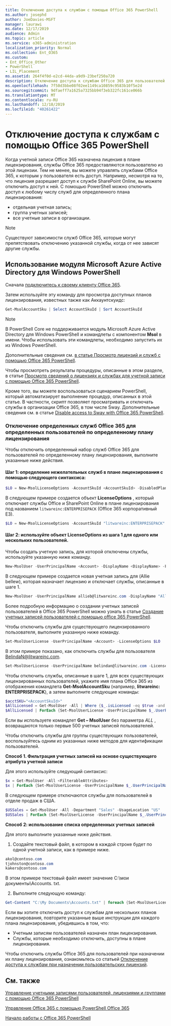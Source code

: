 ```yaml
---
title: Отключение доступа к службам с помощью Office 365 PowerShell
ms.author: josephd
author: JoeDavies-MSFT
manager: laurawi
ms.date: 12/17/2019
audience: Admin
ms.topic: article
ms.service: o365-administration
localization_priority: Normal
ms.collection: Ent_O365
ms.custom:
- Ent_Office_Other
- PowerShell
- LIL_Placement
ms.assetid: 264f4f0d-e2cd-44da-a9d9-23bef250a720
description: Отключение доступа к службам Office 365 для пользователей с помощью PowerShell в Office 365.
ms.openlocfilehash: 7f50d3bbe08f02ee1149ca10859c9583b10f5e2d
ms.sourcegitcommit: 9dfaeff7a1625a7325bb94f3eb322fc161ce066b
ms.translationtype: MT
ms.contentlocale: ru-RU
ms.lasthandoff: 12/18/2019
ms.locfileid: "40261422"
---
```

# <a name="disable-access-to-services-with-office-365-powershell"></a>Отключение доступа к службам с помощью Office 365 PowerShell

Когда учетной записи Office 365 назначена лицензия в плане лицензирования, службы Office 365 предоставляются пользователю из этой лицензии. Тем не менее, вы можете управлять службами Office 365, к которым у пользователя есть доступ. Например, несмотря на то, что лицензия разрешает доступ к службе SharePoint Online, вы можете отключить доступ к ней. С помощью PowerShell можно отключить доступ к любому числу служб для определенного плана лицензирования:

- отдельная учетная запись;
- группа учетных записей;
- все учетные записи в организации.

>[!Note]
>Существуют зависимости служб Office 365, которые могут препятствовать отключению указанной службы, когда от нее зависят другие службы.
>

## <a name="use-the-microsoft-azure-active-directory-module-for-windows-powershell"></a>Использование модуля Microsoft Azure Active Directory для Windows PowerShell

Сначала [подключитесь к своему клиенту Office 365](connect-to-office-365-powershell.md#connect-with-the-microsoft-azure-active-directory-module-for-windows-powershell).

Затем используйте эту команду для просмотра доступных планов лицензирования, известных также как Аккаунтскуидс:

```powershell
Get-MsolAccountSku | Select AccountSkuId | Sort AccountSkuId
```

>[!Note]
>В PowerShell Core не поддерживается модуль Microsoft Azure Active Directory для Windows PowerShell и командлеты с компонентом **Msol** в имени. Чтобы использовать эти командлеты, необходимо запустить их из Windows PowerShell.
>

Дополнительные сведения см. [в статье Просмотр лицензий и служб с помощью Office 365 PowerShell](view-licenses-and-services-with-office-365-powershell.md).
    
Чтобы просмотреть результаты процедуры, описанные в этом разделе, в статье [Просмотр сведений о лицензиях и службах для учетной записи с помощью Office 365 PowerShell](view-account-license-and-service-details-with-office-365-powershell.md).
    
Кроме того, вы можете воспользоваться сценарием PowerShell, который автоматизирует выполнение процедур, описанных в этой статье. В частности, скрипт позволяет просматривать и отключать службы в организации Office 365, в том числе Sway. Дополнительные сведения см. в статье [Disable access to Sway with Office 365 PowerShell](disable-access-to-sway-with-office-365-powershell.md).
    
    
### <a name="disable-specific-office-365-services-for-specific-users-for-a-specific-licensing-plan"></a>Отключение определенных служб Office 365 для определенных пользователей по определенному плану лицензирования
  
Чтобы отключить определенный набор служб Office 365 для пользователей по определенному плану лицензирования, выполните указанные ниже действия.
  
#### <a name="step-1-identify-the-undesirable-services-in-the-licensing-plan-by-using-the-following-syntax"></a>Шаг 1: определение нежелательных служб в плане лицензирования с помощью следующего синтаксиса:
    
```powershell
$LO = New-MsolLicenseOptions -AccountSkuId <AccountSkuId> -DisabledPlans "<UndesirableService1>", "<UndesirableService2>"...
```

В следующем примере создается объект **LicenseOptions** , который отключает службы Office и SharePoint Online в плане лицензирования под названием `litwareinc:ENTERPRISEPACK` (Office 365 корпоративный E3).
    
```powershell
$LO = New-MsolLicenseOptions -AccountSkuId "litwareinc:ENTERPRISEPACK" -DisabledPlans "SHAREPOINTWAC", "SHAREPOINTENTERPRISE"
```

#### <a name="step-2-use-the-licenseoptions-object-from-step-1-on-one-or-more-users"></a>Шаг 2: используйте объект **LicenseOptions** из шага 1 для одного или нескольких пользователей.
    
Чтобы создать учетную запись, для которой отключены службы, используйте указанную ниже команду.
    
```powershell
New-MsolUser -UserPrincipalName <Account> -DisplayName <DisplayName> -FirstName <FirstName> -LastName <LastName> -LicenseAssignment <AccountSkuId> -LicenseOptions $LO -UsageLocation <CountryCode>
```

В следующем примере создается новая учетная запись для (Allie bellew), которая назначает лицензию и отключает службы, описанные в шаге 1.
    
```powershell
New-MsolUser -UserPrincipalName allieb@litwareinc.com -DisplayName "Allie Bellew" -FirstName Allie -LastName Bellew -LicenseAssignment litwareinc:ENTERPRISEPACK -LicenseOptions $LO -UsageLocation US
```

Более подробную информацию о создании учетных записей пользователей в Office 365 PowerShell можно узнать в статье [Создание учетных записей пользователей с помощью office 365 PowerShell](create-user-accounts-with-office-365-powershell.md).
    
Чтобы отключить службы для существующего лицензированного пользователя, выполните указанную ниже команду.
    
```powershell
Set-MsolUserLicense -UserPrincipalName <Account> -LicenseOptions $LO
```

В этом примере показано, как отключить службы для пользователя BelindaN@litwareinc.com.
    
```powershell
Set-MsolUserLicense -UserPrincipalName belindan@litwareinc.com -LicenseOptions $LO
```

Чтобы отключить службы, описанные в шаге 1, для всех существующих лицензированных пользователей, укажите имя плана Office 365 из отображения командлета **Get-MsolAccountSku** (например, **litwareinc: ENTERPRISEPACK**), а затем выполните следующие команды:
    
```powershell
$acctSKU="<AccountSkuId>"
$AllLicensed = Get-MsolUser -All | Where {$_.isLicensed -eq $true -and $_.licenses[0].AccountSku.SkuPartNumber -eq ($acctSKU).Substring($acctSKU.IndexOf(":")+1, $acctSKU.Length-$acctSKU.IndexOf(":")-1)}
$AllLicensed | ForEach {Set-MsolUserLicense -UserPrincipalName $_.UserPrincipalName -LicenseOptions $LO}
```

 Если вы используете командлет **Get – MsolUser** без параметра _ALL_ , возвращаются только первые 500 учетных записей пользователей.

Чтобы отключить службы для группы существующих пользователей, воспользуйтесь одним из указанных ниже методов для идентификации пользователей.
    
**Способ 1. Фильтрация учетных записей на основе существующего атрибута учетной записи** 

Для этого используйте следующий синтаксис:
    
```powershell
$x = Get-MsolUser -All <FilterableAttributes>
$x | ForEach {Set-MsolUserLicense -UserPrincipalName $_.UserPrincipalName -LicenseOptions $LO}
```

В следующем примере отключаются службы для пользователей в отделе продаж в США.
    
```powershell
$USSales = Get-MsolUser -All -Department "Sales" -UsageLocation "US"
$USSales | ForEach {Set-MsolUserLicense -UserPrincipalName $_.UserPrincipalName -LicenseOptions $LO}
```

**Способ 2: использование списка определенных учетных записей** 

Для этого выполните указанные ниже действия.
    
1. Создайте текстовый файл, в котором в каждой строке будет по одной учетной записи, как в примере ниже.
    
  ```powershell
  akol@contoso.com
  tjohnston@contoso.com
  kakers@contoso.com
  ```

  В этом примере текстовый файл имеет значение C:\\мои документы\\Accounts. txt.
    
2. Выполните следующую команду:
    
  ```powershell
  Get-Content "C:\My Documents\Accounts.txt" | foreach {Set-MsolUserLicense -UserPrincipalName $_ -LicenseOptions $LO}
  ```

Если вы хотите отключить доступ к службам для нескольких планов лицензирования, повторите указанные выше инструкции для каждого плана лицензирования, убедившись в том, что:

- Учетным записям пользователей назначен план лицензирования.
- Службы, которые необходимо отключить, доступны в плане лицензирования.

Чтобы отключить службы Office 365 для пользователей при назначении их плану лицензирования, ознакомьтесь со статьей [Отключение доступа к службам при назначении пользовательских лицензий](disable-access-to-services-while-assigning-user-licenses.md).


## <a name="see-also"></a>См. также

[Управление учетными записями пользователей, лицензиями и группами с помощью Office 365 PowerShell](manage-user-accounts-and-licenses-with-office-365-powershell.md)
  
[Управление Office 365 с помощью PowerShell Office 365](manage-office-365-with-office-365-powershell.md)
  
[Начало работы с Office 365 PowerShell](getting-started-with-office-365-powershell.md)
